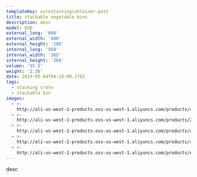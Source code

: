 ```yaml
---
templateKey: eurostackingcontainer-post
title: stackable vegetable bins
description: desc
model: EUD
external_long: '600'
external_width: '400'
external_height: '280'
internal_long: '568'
internal_width: '365'
internal_height: '268'
volumn: '55.5'
weight: '2.36'
date: 2019-05-04T04:18:00.176Z
tags:
  - stacking crate
  - stackable bin
images:
  - >-
    http://ali-us-west-1-products.oss-us-west-1.aliyuncs.com/products/4d65b75517094d6bb5204d7fd5299526.jpg
  - >-
    http://ali-us-west-1-products.oss-us-west-1.aliyuncs.com/products/203d481e6b214ae99348575bb6b1ffa7.jpg
  - >-
    http://ali-us-west-1-products.oss-us-west-1.aliyuncs.com/products/a9f8c053eebd4abe9e75df19fb735de1.jpg
  - >-
    http://ali-us-west-1-products.oss-us-west-1.aliyuncs.com/products/a9ce8f7dd0a44abc8edfd3fc6df49fad.jpg
  - >-
    http://ali-us-west-1-products.oss-us-west-1.aliyuncs.com/products/e2e9b473c50645d48b6246ba219e3e15.jpg
---
```

desc
